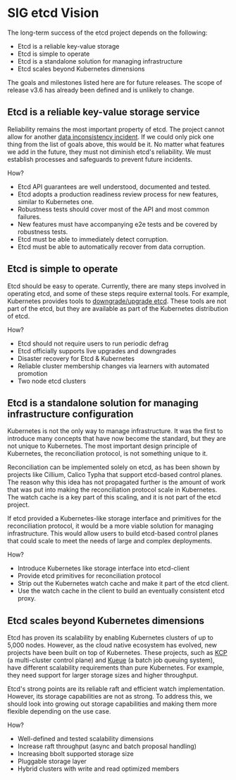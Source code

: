 # SIG etcd Vision

The long-term success of the etcd project depends on the following:
- Etcd is a reliable key-value storage
- Etcd is simple to operate
- Etcd is a standalone solution for managing infrastructure
- Etcd scales beyond Kubernetes dimensions

The goals and milestones listed here are for future releases. 
The scope of release v3.6 has already been defined and is unlikely to change.

## Etcd is a reliable key-value storage service

Reliability remains the most important property of etcd.
The project cannot allow for another [data inconsistency incident].
If we could only pick one thing from the list of goals above, this would be it.
No matter what features we add in the future, 
they must not diminish etcd's reliability. 
We must establish processes and safeguards to prevent future incidents.

How?
- Etcd API guarantees are well understood, documented and tested.
- Etcd adopts a production readiness review process for new features, similar to Kubernetes one.
- Robustness tests should cover most of the API and most common failures.
- New features must have accompanying e2e tests and be covered by robustness tests.
- Etcd must be able to immediately detect corruption.
- Etcd must be able to automatically recover from data corruption.
 
[data inconsistency incident]: https://github.com/etcd-io/etcd/blob/main/Documentation/postmortems/v3.5-data-inconsistency.md

## Etcd is simple to operate

Etcd should be easy to operate.
Currently, there are many steps involved in operating etcd,
and some of these steps require external tools. 
For example, Kubernetes provides tools to [downgrade/upgrade etcd].
These tools are not part of the etcd,
but they are available as part of the Kubernetes distribution of etcd.

How?
- Etcd should not require users to run periodic defrag
- Etcd officially supports live upgrades and downgrades
- Disaster recovery for Etcd & Kubernetes
- Reliable cluster membership changes via learners with automated promotion
- Two node etcd clusters

## Etcd is a standalone solution for managing infrastructure configuration

Kubernetes is not the only way to manage infrastructure.
It was the first to introduce many concepts that have now become the standard,
but they are not unique to Kubernetes.
The most important design principle of Kubernetes,
the reconciliation protocol, is not something unique to it.

Reconciliation can be implemented solely on etcd,
as has been shown by projects like Cillium,
Calico Typha that support etcd-based control planes.
The reason why this idea has not propagated further is
the amount of work that was put into making 
the reconciliation protocol scale in Kubernetes.
The watch cache is a key part of this scaling,
and it is not part of the etcd project.

If etcd provided a Kubernetes-like storage interface
and primitives for the reconciliation protocol,
it would be a more viable solution for managing infrastructure.
This would allow users to build etcd-based control planes that
could scale to meet the needs of large and complex deployments.

How?
- Introduce Kubernetes like storage interface into etcd-client
- Provide etcd primitives for reconciliation protocol
- Strip out the Kubernetes watch cache and make it part of the etcd client.
- Use the watch cache in the client to build an eventually consistent etcd proxy.
 
[downgrade/upgrade etcd]: https://github.com/kubernetes/kubernetes/tree/master/cluster/images/etcd

## Etcd scales beyond Kubernetes dimensions

Etcd has proven its scalability by enabling Kubernetes clusters of up to 5,000 nodes.
However, as the cloud native ecosystem has evolved, new projects have been built on top of Kubernetes.
These projects, such as [KCP] (a multi-cluster control plane) and [Kueue] (a batch job queuing system),
have different scalability requirements than pure Kubernetes.
For example, they need support for larger storage sizes and higher throughput.

Etcd's strong points are its reliable raft and efficient watch implementation.
However, its storage capabilities are not as strong.
To address this, we should look into growing out storage capabilities and making them more flexible depending on the use case.

How?
- Well-defined and tested scalability dimensions
- Increase raft throughput (async and batch proposal handling)
- Increasing bbolt supported storage size
- Pluggable storage layer
- Hybrid clusters with write and read optimized members


[KCP]: https://cloud.redhat.com/blog/an-introduction-to-kcp
[Kueue]: https://github.com/kubernetes-sigs/kueue

